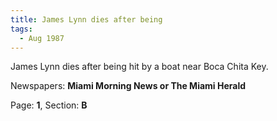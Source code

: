 ```yaml
---  
title: James Lynn dies after being  
tags:  
  - Aug 1987  
---  
```

  
James Lynn dies after being hit by a boat near Boca Chita Key.  
  
Newspapers: **Miami Morning News or The Miami Herald**  
  
Page: **1**, Section: **B** 
